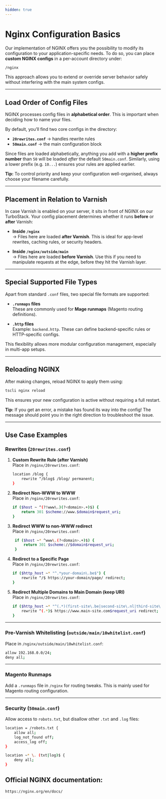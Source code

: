 ```yaml
---
hidden: true
---
```


# Nginx Configuration Basics

Our implementation of NGINX offers you the possibility to modify its configuration to your application-specific needs. To do so, you can place **custom NGINX configs** in a per-account directory under:  

```bash
/nginx
```

This approach allows you to extend or override server behavior safely without interfering with the main system configs.

---

## Load Order of Config Files

NGINX processes config files in **alphabetical order**. This is important when deciding how to name your files.  

By default, you’ll find two core configs in the directory:  

- **`20rewrites.conf`** → handles rewrite rules  
- **`50main.conf`** → the main configuration block  

Since files are loaded alphabetically, anything you add with a **higher prefix number** than `50` will be loaded *after* the default `50main.conf`. Similarly, using a lower prefix (e.g. `10...`) ensures your rules are applied earlier.

**Tip:** To control priority and keep your configuration well-organised, always choose your filename carefully.

---

## Placement in Relation to Varnish

In case Varnish is enabled on your server, it sits in front of NGINX on our TurboStack. Your config placement determines whether it runs **before** or **after** Varnish:

- **Inside `/nginx`**  
  → Files here are loaded **after Varnish**. This is ideal for app-level rewrites, caching rules, or security headers.  

- **Inside `/nginx/outside/main`**  
  → Files here are loaded **before Varnish**. Use this if you need to manipulate requests at the edge, before they hit the Varnish layer.  

---

## Special Supported File Types

Apart from standard `.conf` files, two special file formats are supported:

- **`.runmaps` files**  
  These are commonly used for **Mage runmaps** (Magento routing definitions).  

- **`.http` files**  
  Example: `backend.http`. These can define backend-specific rules or HTTP-specific configs.  

This flexibility allows more modular configuration management, especially in multi-app setups.

---

## Reloading NGINX

After making changes, reload NGINX to apply them using:

```bash
tscli nginx reload
```

This ensures your new configuration is active without requiring a full restart.

**Tip:** If you get an error, a mistake has found its way into the config! The message should point you in the right direction to troubleshoot the issue. 

---

## Use Case Examples

### Rewrites (`20rewrites.conf`)

1. **Custom Rewrite Rule (after Varnish)**  
   Place in `/nginx/20rewrites.conf`:  

   ```bash
   location /blog {
       rewrite ^/blog$ /blog/ permanent;
   }
   ```

2. **Redirect Non-WWW to WWW**  
   Place in `/nginx/20rewrites.conf`:  

   ```bash
   if ($host ~ ^(?!www\.)(?<domain>.+)$) {
       return 301 $scheme://www.$domain$request_uri;
   }
   ```

3. **Redirect WWW to non-WWW redirect**   
   Place in `/nginx/20rewrites.conf`: 

   ```bash
    if ($host ~* ^www\.(?<domain>.+)$) {
        return 301 $scheme://$domain$request_uri;
    }
    ```

4. **Redirect to a Specific Page**  
   Place in `/nginx/20rewrites.conf`:  

   ```bash
   if ($http_host ~* "^.*your-domain\.be$") {
       rewrite ^/$ https://your-domain/page/ redirect;
   }
   ```

5. **Redirect Multiple Domains to Main Domain (keep URI)**  
   Place in `/nginx/20rewrites.conf`:  

   ```bash
   if ($http_host ~* "^(.*)(first-site\.be|second-site\.nl|third-site\.eu)$") {
       rewrite ^(.*)$ https://www.main-site.com$request_uri redirect;
   }
   ```

---

### Pre-Varnish Whitelisting (`outside/main/10whitelist.conf`)

Place in `/nginx/outside/main/10whitelist.conf`:  

```bash
allow 192.168.0.0/24;
deny all;
```

---

### Magento Runmaps

Add a `.runmaps` file in `/nginx` for routing tweaks. This is mainly used for Magento routing configuration.

---

### Security (`50main.conf`)

Allow access to `robots.txt`, but disallow other `.txt` and `.log` files:  

```bash
location = /robots.txt {
    allow all;
    log_not_found off;
    access_log off;
}

location ~* \. (txt|log)$ {
    deny all;
}
```

## Official NGINX documentation:

```
https://nginx.org/en/docs/
```